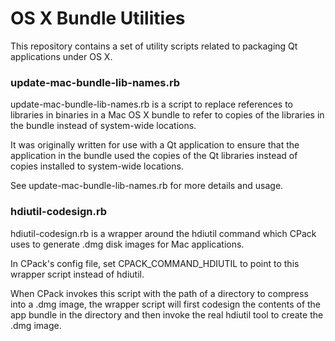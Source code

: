OS X Bundle Utilities
=====================

This repository contains a set of utility scripts
related to packaging Qt applications under OS X.

### update-mac-bundle-lib-names.rb

update-mac-bundle-lib-names.rb is a script to replace
references to libraries in binaries in a Mac OS X bundle to refer
to copies of the libraries in the bundle instead of system-wide locations.

It was originally written for use with a Qt application to ensure that the application
in the bundle used the copies of the Qt libraries instead of copies installed to
system-wide locations.

See update-mac-bundle-lib-names.rb for more details and usage.

### hdiutil-codesign.rb

hdiutil-codesign.rb is a wrapper around the hdiutil command which
CPack uses to generate .dmg disk images for Mac applications.

In CPack's config file, set CPACK_COMMAND_HDIUTIL to point to this
wrapper script instead of hdiutil.

When CPack invokes this script with the path of a directory to
compress into a .dmg image, the wrapper script will first codesign
the contents of the app bundle in the directory and then
invoke the real hdiutil tool to create the .dmg image.
